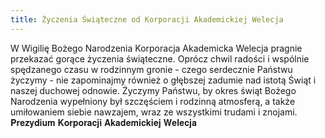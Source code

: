 ```yaml
---
title: Życzenia Świąteczne od Korporacji Akademickiej Welecja
---
```


W Wigilię Bożego Narodzenia Korporacja Akademicka Welecja pragnie przekazać gorące życzenia świąteczne. Oprócz chwil radości i wspólnie spędzanego czasu w rodzinnym gronie - czego serdecznie Państwu życzymy - nie zapominajmy również o głębszej zadumie nad istotą Świąt i naszej duchowej odnowie.
Życzymy Państwu, by okres świąt Bożego Narodzenia wypełniony był szczęściem i rodzinną atmosferą, a także umiłowaniem siebie nawzajem, wraz ze wszystkimi trudami i znojami.
𝐏𝐫𝐞𝐳𝐲𝐝𝐢𝐮𝐦 𝐊𝐨𝐫𝐩𝐨𝐫𝐚𝐜𝐣𝐢 𝐀𝐤𝐚𝐝𝐞𝐦𝐢𝐜𝐤𝐢𝐞𝐣 𝐖𝐞𝐥𝐞𝐜𝐣𝐚

